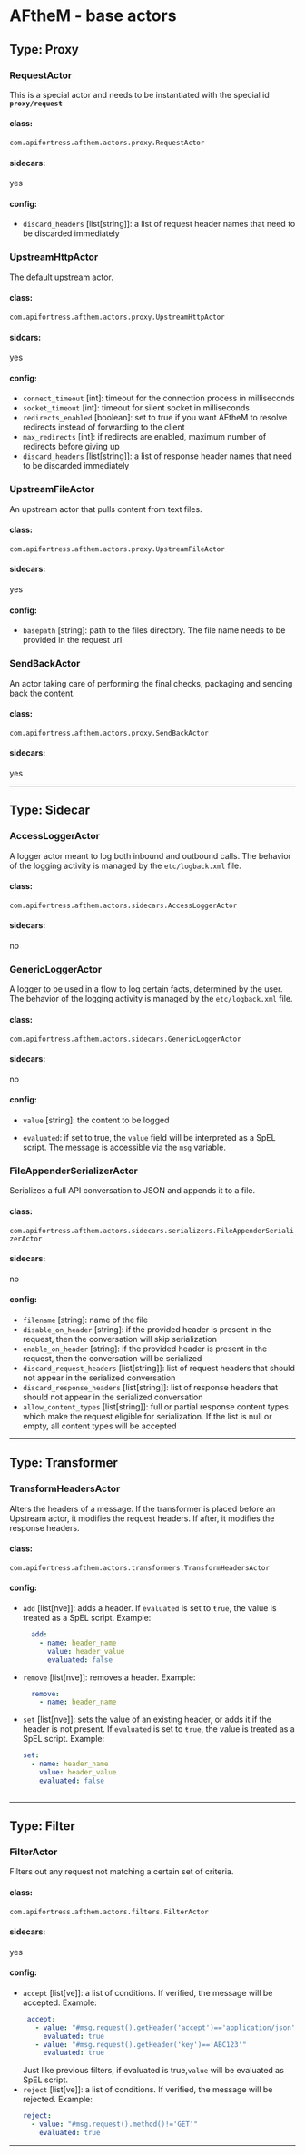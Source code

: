 # AFtheM - base actors

## Type: Proxy

### RequestActor

This is a special actor and needs to be instantiated with the special id **`proxy/request`**

#### class:
  `com.apifortress.afthem.actors.proxy.RequestActor`

#### sidecars:
 yes

#### config:


* `discard_headers` [list[string]]: a list of request header names that need to be discarded immediately

### UpstreamHttpActor

The default upstream actor.

#### class:
 `com.apifortress.afthem.actors.proxy.UpstreamHttpActor`

#### sidcars:
 yes

#### config:


* `connect_timeout` [int]: timeout for the connection process in milliseconds
* `socket_timeout` [int]: timeout for silent socket in milliseconds
* `redirects_enabled` [boolean]: set to true if you want AFtheM to resolve redirects instead of forwarding to the client
* `max_redirects` [int]: if redirects are enabled, maximum number of redirects before giving up 
* `discard_headers` [list[string]]: a list of response header names that need to be discarded immediately


### UpstreamFileActor

An upstream actor that pulls content from text files.

#### class:
 `com.apifortress.afthem.actors.proxy.UpstreamFileActor`

#### sidecars:
 yes

#### config:


* `basepath` [string]: path to the files directory. The file name needs to be provided in the request url

### SendBackActor

An actor taking care of performing the final checks, packaging and sending back the content.

#### class:
 `com.apifortress.afthem.actors.proxy.SendBackActor`

#### sidecars:
 yes

****

## Type: Sidecar

### AccessLoggerActor

A logger actor meant to log both inbound and outbound calls.
The behavior of the logging activity is managed by the `etc/logback.xml` file.

#### class:
 `com.apifortress.afthem.actors.sidecars.AccessLoggerActor`

#### sidecars:
 no


### GenericLoggerActor

A logger to be used in a flow to log certain facts, determined by the user.
The behavior of the logging activity is managed by the `etc/logback.xml` file.

#### class:
 `com.apifortress.afthem.actors.sidecars.GenericLoggerActor`

#### sidecars:
 no

#### config:


* `value` [string]: the content to be logged

* `evaluated`: if set to true, the `value` field will be interpreted as a SpEL script. The message is accessible via the
  `msg` variable.

### FileAppenderSerializerActor

Serializes a full API conversation to JSON and appends it to a file.

#### class:
 `com.apifortress.afthem.actors.sidecars.serializers.FileAppenderSerializerActor`

#### sidecars:
 no

#### config:


* `filename` [string]: name of the file
* `disable_on_header` [string]: if the provided header is present in the request, then the conversation will skip serialization
* `enable_on_header` [string]: if the provided header is present in the request, then the conversation will be serialized
* `discard_request_headers` [list[string]]: list of request headers that should not appear in the serialized conversation
* `discard_response_headers` [list[string]]: list of response headers that should not appear in the serialized conversation
* `allow_content_types` [list[string]]: full or partial response content types which make the request eligible for serialization. If
the list is null or empty, all content types will be accepted

***

## Type: Transformer

### TransformHeadersActor

Alters the headers of a message. If the transformer is placed before an Upstream actor, it modifies the request headers.
If after, it modifies the response headers.

#### class:
 `com.apifortress.afthem.actors.transformers.TransformHeadersActor`

#### config:


* `add` [list[nve]]: adds a header. If `evaluated` is set to `ŧrue`, the value is treated as a SpEL script. Example:
  ```yaml
    add:
      - name: header_name
        value: header_value
        evaluated: false
  
   ```
* `remove` [list[nve]]: removes a header. Example:
  ```yaml
    remove:
      - name: header_name
  
  ```
* `set` [list[nve]]: sets the value of an existing header, or adds it if the header is not present. If `evaluated` is set to `ŧrue`,
   the value is treated as a SpEL script. Example:
   ```yaml
   set:
     - name: header_name
       value: header_value
       evaluated: false
     
   ```
  
***

## Type: Filter

### FilterActor

Filters out any request not matching a certain set of criteria.

#### class:
 `com.apifortress.afthem.actors.filters.FilterActor`

#### sidecars:
 yes

#### config:


* `accept` [list[ve]]: a list of conditions. If verified, the message will be accepted.
   Example:
   ```yaml
    accept:
      - value: "#msg.request().getHeader('accept')=='application/json'"
        evaluated: true
      - value: "#msg.request().getHeader('key')=='ABC123'"
        evaluated: true  
   ```
   Just like previous filters, if evaluated is true,`value` will be evaluated as SpEL script.
* `reject` [list[ve]]: a list of conditions. If verified, the message will be rejected.
  Example:
  ```yaml
  reject:
    - value: "#msg.request().method()!='GET'"
      evaluated: true
  ```
  
---
